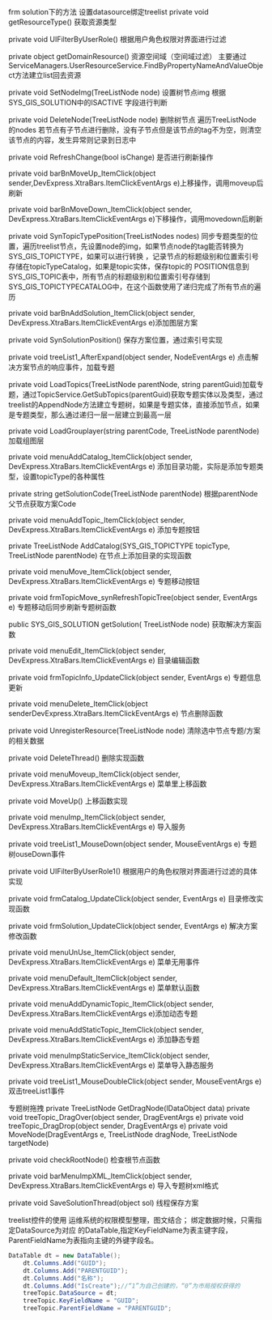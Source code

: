 frm solution下的方法
设置datasource绑定treelist
private void getResourceType() 获取资源类型

private void UIFilterByUserRole() 根据用户角色权限对界面进行过滤

private object getDomainResource() 资源空间域（空间域过滤） 主要通过ServiceManagers.UserResourceService.FindByPropertyNameAndValueObject方法建立list回去资源

private void SetNodeImg(TreeListNode node) 设置树节点img  根据SYS_GIS_SOLUTION中的ISACTIVE 字段进行判断

private void DeleteNode(TreeListNode node) 删除树节点 遍历TreeListNode 的nodes 若节点有子节点进行删除，没有子节点但是该节点的tag不为空，则清空该节点的内容，发生异常则记录到日志中

private void RefreshChange(bool isChange) 是否进行刷新操作

private void barBnMoveUp_ItemClick(object sender,DevExpress.XtraBars.ItemClickEventArgs e)上移操作，调用moveup后刷新

private void barBnMoveDown_ItemClick(object sender, DevExpress.XtraBars.ItemClickEventArgs e)下移操作，调用movedown后刷新

private void SynTopicTypePosition(TreeListNodes nodes) 同步专题类型的位置，遍历treelist节点，先设置node的img，如果节点node的tag能否转换为SYS_GIS_TOPICTYPE，如果可以进行转换 ，记录节点的标题级别和位置索引号存储在topicTypeCatalog，如果是topic实体，保存topic的 POSITION信息到SYS_GIS_TOPIC表中，所有节点的标题级别和位置索引号存储到SYS_GIS_TOPICTYPECATALOG中，在这个函数使用了递归完成了所有节点的遍历

private void barBnAddSolution_ItemClick(object sender, DevExpress.XtraBars.ItemClickEventArgs e)添加图层方案

private void SynSolutionPosition() 保存方案位置，通过索引号实现

private void treeList1_AfterExpand(object sender, NodeEventArgs e) 点击解决方案节点的响应事件，加载专题

private void LoadTopics(TreeListNode parentNode, string parentGuid)加载专题，通过TopicService.GetSubTopics(parentGuid)获取专题实体以及类型，通过treelist的AppendNode方法建立专题树，如果是专题实体，直接添加节点，如果是专题类型，那么通过递归一层一层建立到最高一层

private void LoadGrouplayer(string parentCode, TreeListNode parentNode) 加载组图层

private void menuAddCatalog_ItemClick(object sender, DevExpress.XtraBars.ItemClickEventArgs e) 添加目录功能，实际是添加专题类型，设置topicType的各种属性

private string getSolutionCode(TreeListNode parentNode) 根据parentNode父节点获取方案Code

private void menuAddTopic_ItemClick(object sender, DevExpress.XtraBars.ItemClickEventArgs e) 添加专题按钮

private TreeListNode AddCatalog(SYS_GIS_TOPICTYPE topicType, TreeListNode parentNode) 在节点上添加目录的实现函数

private void menuMove_ItemClick(object sender, DevExpress.XtraBars.ItemClickEventArgs e) 专题移动按钮

private void frmTopicMove_synRefreshTopicTree(object sender, EventArgs e) 专题移动后同步刷新专题树函数

public SYS_GIS_SOLUTION getSolution( TreeListNode node) 获取解决方案函数

private void menuEdit_ItemClick(object sender, DevExpress.XtraBars.ItemClickEventArgs e) 目录编辑函数

private void frmTopicInfo_UpdateClick(object sender, EventArgs e) 专题信息更新

private void menuDelete_ItemClick(object senderDevExpress.XtraBars.ItemClickEventArgs e) 节点删除函数

private void UnregisterResource(TreeListNode node) 清除选中节点专题/方案的相关数据

private void DeleteThread() 删除实现函数

private void menuMoveup_ItemClick(object sender, DevExpress.XtraBars.ItemClickEventArgs e) 菜单里上移函数

private void MoveUp() 上移函数实现

private void menuImp_ItemClick(object sender, DevExpress.XtraBars.ItemClickEventArgs e) 导入服务

private void treeList1_MouseDown(object sender, MouseEventArgs e) 专题树ouseDown事件

private void UIFilterByUserRole1() 根据用户的角色权限对界面进行过滤的具体实现

private void frmCatalog_UpdateClick(object sender, EventArgs e) 目录修改实现函数

private void frmSolution_UpdateClick(object sender, EventArgs e) 解决方案修改函数

private void menuUnUse_ItemClick(object sender, DevExpress.XtraBars.ItemClickEventArgs e) 菜单无用事件

private void menuDefault_ItemClick(object sender, DevExpress.XtraBars.ItemClickEventArgs e) 菜单默认函数

private void menuAddDynamicTopic_ItemClick(object sender, DevExpress.XtraBars.ItemClickEventArgs e)添加动态专题

private void menuAddStaticTopic_ItemClick(object sender, DevExpress.XtraBars.ItemClickEventArgs e) 添加静态专题

private void menuImpStaticService_ItemClick(object sender, DevExpress.XtraBars.ItemClickEventArgs e) 菜单导入静态服务

private void treeList1_MouseDoubleClick(object sender, MouseEventArgs e) 双击treeList1事件

专题树拖拽
private TreeListNode GetDragNode(IDataObject data)
private void treeTopic_DragOver(object sender, DragEventArgs e)
private void treeTopic_DragDrop(object sender, DragEventArgs e)
private void MoveNode(DragEventArgs e, TreeListNode dragNode, TreeListNode targetNode)

private void checkRootNode() 检查根节点函数

private void barMenuImpXML_ItemClick(object sender, DevExpress.XtraBars.ItemClickEventArgs e) 导入专题树xml格式

private void SaveSolutionThread(object sol) 线程保存方案





treelist控件的使用
运维系统的权限模型整理，图文结合；
绑定数据时候，只需指定DataSource为对应 的DataTable,指定KeyFieldName为表主键字段，ParentFieldName为表指向主键的外键字段名。
```c#
DataTable dt = new DataTable();
    dt.Columns.Add("GUID");
    dt.Columns.Add("PARENTGUID");
    dt.Columns.Add("名称");
    dt.Columns.Add("IsCreate");//“1”为自己创建的，“0”为市局授权获得的
    treeTopic.DataSource = dt;
    treeTopic.KeyFieldName = "GUID";
    treeTopic.ParentFieldName = "PARENTGUID";
```